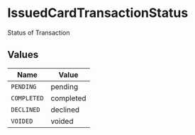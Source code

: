 # IssuedCardTransactionStatus

Status of Transaction


## Values

| Name        | Value       |
| ----------- | ----------- |
| `PENDING`   | pending     |
| `COMPLETED` | completed   |
| `DECLINED`  | declined    |
| `VOIDED`    | voided      |